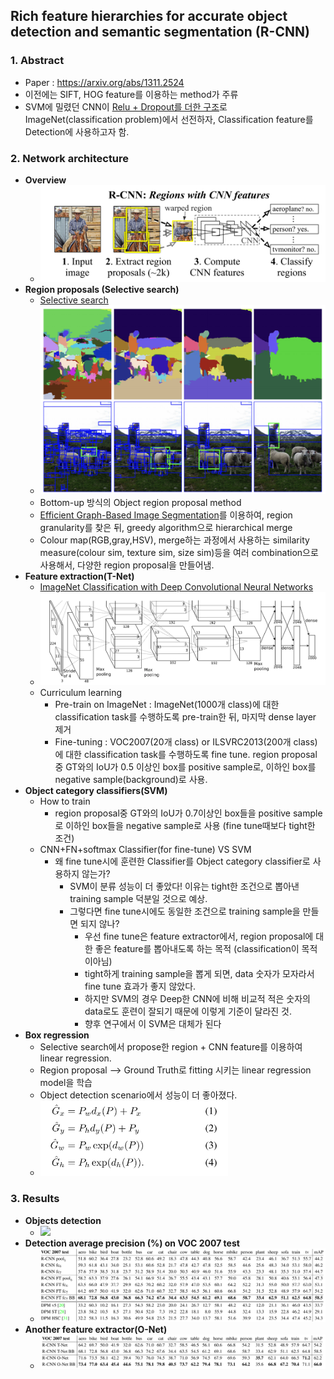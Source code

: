 ## Rich feature hierarchies for accurate object detection and semantic segmentation (R-CNN)

### 1. Abstract
  * Paper : https://arxiv.org/abs/1311.2524
  * 이전에는 SIFT, HOG feature를 이용하는 method가 주류
  * SVM에 밀렸던 CNN이 [Relu + Dropout를 더한 구조](https://papers.nips.cc/paper/4824-imagenet-classification-with-deep-convolutional-neural-networks.pdf)로 ImageNet(classification problem)에서 선전하자, Classification feature를 Detection에 사용하고자 함.
  
### 2. Network architecture
  * **Overview**
    * <img src="FIGURES/RCNN/overview.png">
  * **Region proposals (Selective search)**
    * [Selective search](https://koen.me/research/pub/uijlings-ijcv2013-draft.pdf)<br>
    * <img src="FIGURES/RCNN/selective_search.png">
    * Bottom-up 방식의 Object region proposal method
    * [Efficient Graph-Based Image Segmentation](https://www.cs.cornell.edu/~dph/papers/seg-ijcv.pdf)를 이용하여, region granularity를 찾은 뒤, greedy algorithm으로 hierarchical merge
    * Colour map(RGB,gray,HSV), merge하는 과정에서 사용하는 similarity measure(colour sim, texture sim, size sim)등을 여러 combination으로 사용해서, 다양한 region proposal을 만들어냄.
  * **Feature extraction(T-Net)**
    * [ImageNet Classification with Deep Convolutional Neural Networks](https://papers.nips.cc/paper/4824-imagenet-classification-with-deep-convolutional-neural-networks.pdf)
    * <img src="FIGURES/RCNN/T-Net.png">
    * Curriculum learning
      * Pre-train on ImageNet : ImageNet(1000개 class)에 대한 classification task를 수행하도록 pre-train한 뒤, 마지막 dense layer 제거
      * Fine-tuning : VOC2007(20개 class) or ILSVRC2013(200개 class)에 대한 classification task를 수행하도록 fine tune. region proposal 중 GT와의 IoU가 0.5 이상인 box를 positive sample로, 이하인 box를 negative sample(background)로 사용.
  * **Object category classifiers(SVM)**
    * How to train
      * region proposal중 GT와의 IoU가 0.7이상인 box들을 positive sample로 이하인 box들을 negative sample로 사용 (fine tune때보다 tight한 조건)
    * CNN+FN+softmax Classifier(for fine-tune) VS SVM
      * 왜 fine tune시에 훈련한 Classifier를 Object category classifier로 사용하지 않는가?
        * SVM이 분류 성능이 더 좋았다! 이유는 tight한 조건으로 뽑아낸 training sample 덕분일 것으로 예상.
        * 그렇다면 fine tune시에도 동일한 조건으로 training sample을 만들면 되지 않나?
          * 우선 fine tune은 feature extractor에서, region proposal에 대한 좋은 feature를 뽑아내도록 하는 목적 (classification이 목적이아님)
          * tight하게 training sample을 뽑게 되면, data 숫자가 모자라서 fine tune 효과가 좋지 않았다.
          * 하지만 SVM의 경우 Deep한 CNN에 비해 비교적 적은 숫자의 data로도 훈련이 잘되기 때문에 이렇게 기준이 달라진 것.
          * 향후 연구에서 이 SVM은 대체가 된다
  * **Box regression**
    * Selective search에서 propose한 region + CNN feature를 이용하여 linear regression. 
    * Region proposal --> Ground Truth로 fitting 시키는 linear regression model을 학습
    * Object detection scenario에서 성능이 더 좋아졌다. 
    * <img src="FIGURES/RCNN/bb.png" width=300px> 

### 3. Results
  * **Objects detection**
    * <img src="FIGURES/RCNN/results.png">
  * **Detection average precision (%) on VOC 2007 test**
    * <img src="FIGURES/RCNN/dap.png">
  * **Another feature extractor(O-Net)**
    * <img src="FIGURES/RCNN/onet.png">
